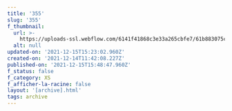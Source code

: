 ```yaml
---
title: '355'
slug: '355'
f_thumbnail:
  url: >-
    https://uploads-ssl.webflow.com/6141f41868c3e33a265cbfe7/61b883075c2fbf2122bc8ab0_355.jpg
  alt: null
updated-on: '2021-12-15T15:23:02.960Z'
created-on: '2021-12-14T11:42:08.227Z'
published-on: '2021-12-15T15:48:47.960Z'
f_status: false
f_category: XS
f_afficher-la-racine: false
layout: '[archive].html'
tags: archive
---
```




